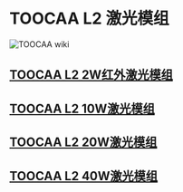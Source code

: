 ﻿---
sidebar_position: 1
sidebar_label: TOOCAA L2激光模组
---
# TOOCAA L2 激光模组
![TOOCAA wiki](http://wiki-toocaa.oss-cn-hongkong.aliyuncs.com/wiki/1.jpg)
## [TOOCAA L2 2W红外激光模组](https://wiki.toocaa.com/toocaa-l2/TOOCAA%20L2%20Accessories/Laser%20Module/2w-infrared-laser-module)
## [TOOCAA L2 10W激光模组](https://wiki.toocaa.com/toocaa-l2/TOOCAA%20L2%20Accessories/Laser%20Module/10w-laser-module)
## [TOOCAA L2 20W激光模组](https://wiki.toocaa.com/toocaa-l2/TOOCAA%20L2%20Accessories/Laser%20Module/20w-laser-module)
## [TOOCAA L2 40W激光模组](https://wiki.toocaa.com/toocaa-l2/TOOCAA%20L2%20Accessories/Laser%20Module/40w-laser-module)
